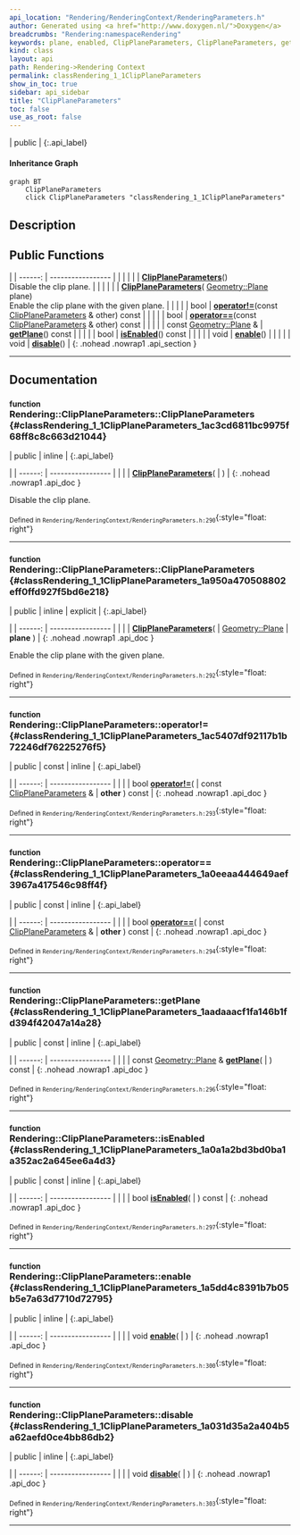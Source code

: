 ```yaml
---
api_location: "Rendering/RenderingContext/RenderingParameters.h"
author: Generated using <a href="http://www.doxygen.nl/">Doxygen</a>
breadcrumbs: "Rendering:namespaceRendering"
keywords: plane, enabled, ClipPlaneParameters, ClipPlaneParameters, getPlane, isEnabled, enable, disable
kind: class
layout: api
path: Rendering->Rendering Context
permalink: classRendering_1_1ClipPlaneParameters
show_in_toc: true
sidebar: api_sidebar
title: "ClipPlaneParameters"
toc: false
use_as_root: false
---
```


| public |
{:.api_label}

#### Inheritance Graph

```mermaid
graph BT
	ClipPlaneParameters
	click ClipPlaneParameters "classRendering_1_1ClipPlaneParameters"
```

## Description





## Public Functions

|
| ------: | ----------------- |
|  | |
|  | **[ClipPlaneParameters](#classRendering_1_1ClipPlaneParameters_1ac3cd6811bc9975f68ff8c8c663d21044)**() <br/> Disable the clip plane. |
|  | |
|  | **[ClipPlaneParameters](#classRendering_1_1ClipPlaneParameters_1a950a470508802eff0ffd927f5bd6e218)**( [Geometry::Plane](namespaceGeometry#namespaceGeometry_1a31c164b51b684a6f729944407912ce7c)  plane) <br/> Enable the clip plane with the given plane. |
|  | |
| bool | **[operator!=](#classRendering_1_1ClipPlaneParameters_1ac5407df92117b1b72246df76225276f5)**(const [ClipPlaneParameters](classRendering_1_1ClipPlaneParameters) & other) const |
|  | |
| bool | **[operator==](#classRendering_1_1ClipPlaneParameters_1a0eeaa444649aef3967a417546c98ff4f)**(const [ClipPlaneParameters](classRendering_1_1ClipPlaneParameters) & other) const |
|  | |
| const [Geometry::Plane](namespaceGeometry#namespaceGeometry_1a31c164b51b684a6f729944407912ce7c) & | **[getPlane](#classRendering_1_1ClipPlaneParameters_1aadaaacf1fa146b1fd394f42047a14a28)**() const |
|  | |
| bool | **[isEnabled](#classRendering_1_1ClipPlaneParameters_1a0a1a2bd3bd0ba1a352ac2a645ee6a4d3)**() const |
|  | |
| void | **[enable](#classRendering_1_1ClipPlaneParameters_1a5dd4c8391b7b05b5e7a63d7710d72795)**() |
|  | |
| void | **[disable](#classRendering_1_1ClipPlaneParameters_1a031d35a2a404b5a62aefd0ce4bb86db2)**() |
{: .nohead .nowrap1 .api_section }


-------------------------------------------------------------------

## Documentation

### <small>function</small><br/> Rendering::ClipPlaneParameters::ClipPlaneParameters {#classRendering_1_1ClipPlaneParameters_1ac3cd6811bc9975f68ff8c8c663d21044}

| public | inline |
{:.api_label}

|
| ------: | ----------------- |
|  |
|  **[ClipPlaneParameters](#classRendering_1_1ClipPlaneParameters_1ac3cd6811bc9975f68ff8c8c663d21044)**( |  ) |
{: .nohead .nowrap1 .api_doc }

Disable the clip plane.





<sub>Defined in `Rendering/RenderingContext/RenderingParameters.h:290`</sub>{:style="float: right"}

-------------------------------------------------------------------

### <small>function</small><br/> Rendering::ClipPlaneParameters::ClipPlaneParameters {#classRendering_1_1ClipPlaneParameters_1a950a470508802eff0ffd927f5bd6e218}

| public | inline | explicit |
{:.api_label}

|
| ------: | ----------------- |
|  |
|  **[ClipPlaneParameters](#classRendering_1_1ClipPlaneParameters_1a950a470508802eff0ffd927f5bd6e218)**( |  [Geometry::Plane](namespaceGeometry#namespaceGeometry_1a31c164b51b684a6f729944407912ce7c)  | **plane** ) |
{: .nohead .nowrap1 .api_doc }

Enable the clip plane with the given plane.





<sub>Defined in `Rendering/RenderingContext/RenderingParameters.h:292`</sub>{:style="float: right"}

-------------------------------------------------------------------

### <small>function</small><br/> Rendering::ClipPlaneParameters::operator!= {#classRendering_1_1ClipPlaneParameters_1ac5407df92117b1b72246df76225276f5}

| public | const | inline |
{:.api_label}

|
| ------: | ----------------- |
|  |
| bool **[operator!=](#classRendering_1_1ClipPlaneParameters_1ac5407df92117b1b72246df76225276f5)**( | const [ClipPlaneParameters](classRendering_1_1ClipPlaneParameters) & | **other** ) const |
{: .nohead .nowrap1 .api_doc }





<sub>Defined in `Rendering/RenderingContext/RenderingParameters.h:293`</sub>{:style="float: right"}

-------------------------------------------------------------------

### <small>function</small><br/> Rendering::ClipPlaneParameters::operator== {#classRendering_1_1ClipPlaneParameters_1a0eeaa444649aef3967a417546c98ff4f}

| public | const | inline |
{:.api_label}

|
| ------: | ----------------- |
|  |
| bool **[operator==](#classRendering_1_1ClipPlaneParameters_1a0eeaa444649aef3967a417546c98ff4f)**( | const [ClipPlaneParameters](classRendering_1_1ClipPlaneParameters) & | **other** ) const |
{: .nohead .nowrap1 .api_doc }





<sub>Defined in `Rendering/RenderingContext/RenderingParameters.h:294`</sub>{:style="float: right"}

-------------------------------------------------------------------

### <small>function</small><br/> Rendering::ClipPlaneParameters::getPlane {#classRendering_1_1ClipPlaneParameters_1aadaaacf1fa146b1fd394f42047a14a28}

| public | const | inline |
{:.api_label}

|
| ------: | ----------------- |
|  |
| const [Geometry::Plane](namespaceGeometry#namespaceGeometry_1a31c164b51b684a6f729944407912ce7c) & **[getPlane](#classRendering_1_1ClipPlaneParameters_1aadaaacf1fa146b1fd394f42047a14a28)**( |  ) const |
{: .nohead .nowrap1 .api_doc }





<sub>Defined in `Rendering/RenderingContext/RenderingParameters.h:296`</sub>{:style="float: right"}

-------------------------------------------------------------------

### <small>function</small><br/> Rendering::ClipPlaneParameters::isEnabled {#classRendering_1_1ClipPlaneParameters_1a0a1a2bd3bd0ba1a352ac2a645ee6a4d3}

| public | const | inline |
{:.api_label}

|
| ------: | ----------------- |
|  |
| bool **[isEnabled](#classRendering_1_1ClipPlaneParameters_1a0a1a2bd3bd0ba1a352ac2a645ee6a4d3)**( |  ) const |
{: .nohead .nowrap1 .api_doc }





<sub>Defined in `Rendering/RenderingContext/RenderingParameters.h:297`</sub>{:style="float: right"}

-------------------------------------------------------------------

### <small>function</small><br/> Rendering::ClipPlaneParameters::enable {#classRendering_1_1ClipPlaneParameters_1a5dd4c8391b7b05b5e7a63d7710d72795}

| public | inline |
{:.api_label}

|
| ------: | ----------------- |
|  |
| void **[enable](#classRendering_1_1ClipPlaneParameters_1a5dd4c8391b7b05b5e7a63d7710d72795)**( |  ) |
{: .nohead .nowrap1 .api_doc }





<sub>Defined in `Rendering/RenderingContext/RenderingParameters.h:300`</sub>{:style="float: right"}

-------------------------------------------------------------------

### <small>function</small><br/> Rendering::ClipPlaneParameters::disable {#classRendering_1_1ClipPlaneParameters_1a031d35a2a404b5a62aefd0ce4bb86db2}

| public | inline |
{:.api_label}

|
| ------: | ----------------- |
|  |
| void **[disable](#classRendering_1_1ClipPlaneParameters_1a031d35a2a404b5a62aefd0ce4bb86db2)**( |  ) |
{: .nohead .nowrap1 .api_doc }





<sub>Defined in `Rendering/RenderingContext/RenderingParameters.h:303`</sub>{:style="float: right"}

-------------------------------------------------------------------


